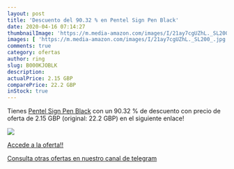 ```yaml
---
layout: post
title: 'Descuento del 90.32 % en Pentel Sign Pen Black'
date: 2020-04-16 07:14:27
thumbnailImage: 'https://m.media-amazon.com/images/I/21ay7cgUZhL._SL200_.jpg'
images: [ 'https://m.media-amazon.com/images/I/21ay7cgUZhL._SL200_.jpg' ]
comments: true
category: ofertas
author: ring
slug: B000KJOBLK
description:
actualPrice: 2.15 GBP
comparePrice: 22.2 GBP
inStock: true
---
```


Tienes [Pentel Sign Pen Black](https://www.amazon.com/dp/B000KJOBLK/?tag=redken08-20) con un 90.32 % de descuento con precio de oferta de 2.15 GBP (original: 22.2 GBP) en el siguiente enlace!

[![](https://m.media-amazon.com/images/I/21ay7cgUZhL._SL200_.jpg)](https://www.amazon.com/dp/B000KJOBLK/?tag=redken08-20)

[Accede a la oferta!!](https://www.amazon.com/dp/B000KJOBLK/?tag=redken08-20)

[Consulta otras ofertas en nuestro canal de telegram](https://t.me/s/ofertas25)
